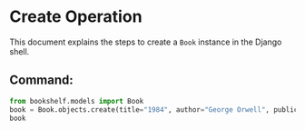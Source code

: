 # Create Operation

This document explains the steps to create a `Book` instance in the Django shell.

## Command:
```python
from bookshelf.models import Book
book = Book.objects.create(title="1984", author="George Orwell", publication_year=1949)
book